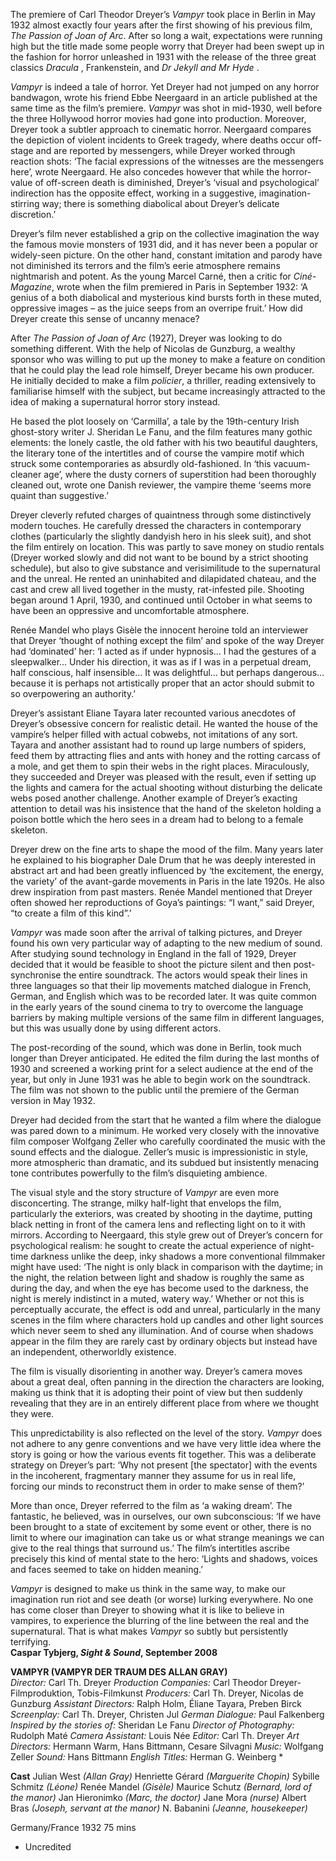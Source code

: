 

The premiere of Carl Theodor Dreyer’s _Vampyr_ took place in Berlin in May 1932 almost exactly four years after the first showing of his previous film,  _The Passion of Joan of Arc_. After so long a wait, expectations were running high but the title made some people worry that Dreyer had been swept up in the fashion for horror unleashed in 1931 with the release of the three great classics _Dracula_ , Frankenstein, and _Dr Jekyll and Mr Hyde_ .

_Vampyr_ is indeed a tale of horror. Yet Dreyer had not jumped on any horror bandwagon, wrote his friend Ebbe Neergaard in an article published at the same time as the film’s premiere. _Vampyr_ was shot in mid-1930, well before the three Hollywood horror movies had gone into production. Moreover, Dreyer took a subtler approach to cinematic horror. Neergaard compares the depiction of violent incidents to Greek tragedy, where deaths occur off-stage and are reported by messengers, while Dreyer worked through reaction shots: ‘The facial expressions of the witnesses are the messengers here’, wrote Neergaard. He also concedes however that while the horror-value of off-screen death is diminished, Dreyer’s ‘visual and psychological’ indirection has the opposite effect, working in a suggestive, imagination-stirring way; there is something diabolical about Dreyer’s delicate discretion.’

Dreyer’s film never established a grip on the collective imagination the way the famous movie monsters of 1931 did, and it has never been a popular or widely-seen picture. On the other hand, constant imitation and parody have not diminished its terrors and the film’s eerie atmosphere remains nightmarish and potent. As the young Marcel Carné, then a critic for _Ciné-Magazine_, wrote when the film premiered in Paris in September 1932: ‘A genius of a both diabolical and mysterious kind bursts forth in these muted, oppressive images – as the juice seeps from an overripe fruit.’ How did Dreyer create this sense of uncanny menace?

After _The Passion of Joan of Arc_ (1927), Dreyer was looking to do something different. With the help of Nicolas de Gunzburg, a wealthy sponsor who was willing to put up the money to make a feature on condition that he could play the lead role himself, Dreyer became his own producer. He initially decided to make a film _policier_, a thriller, reading extensively to familiarise himself with the subject, but became increasingly attracted to the idea of making a supernatural horror story instead.

He based the plot loosely on ‘Carmilla’, a tale by the 19th-century Irish ghost-story writer J. Sheridan Le Fanu, and the film features many gothic elements: the lonely castle, the old father with his two beautiful daughters, the literary tone of the intertitles and of course the vampire motif which struck some contemporaries as absurdly old-fashioned. In ‘this vacuum-cleaner age’, where the dusty corners of superstition had been thoroughly cleaned out, wrote one Danish reviewer, the vampire theme ‘seems more quaint than suggestive.’

Dreyer cleverly refuted charges of quaintness through some distinctively modern touches. He carefully dressed the characters in contemporary clothes (particularly the slightly dandyish hero in his sleek suit), and shot the film entirely on location. This was partly to save money on studio rentals (Dreyer worked slowly and did not want to be bound by a strict shooting schedule), but also to give substance and verisimilitude to the supernatural and the unreal. He rented an uninhabited and dilapidated chateau, and the cast and crew all lived together in the musty, rat-infested pile. Shooting began around 1 April, 1930, and continued until October in what seems to have been an oppressive and uncomfortable atmosphere.

Renée Mandel who plays Gisèle the innocent heroine told an interviewer that Dreyer ‘thought of nothing except the film’ and spoke of the way Dreyer had ‘dominated’ her: ‘I acted as if under hypnosis… I had the gestures of a sleepwalker… Under his direction, it was as if I was in a perpetual dream, half conscious, half insensible… It was delightful… but perhaps dangerous… because it is perhaps not artistically proper that an actor should submit to so overpowering an authority.’

Dreyer’s assistant Eliane Tayara later recounted various anecdotes of Dreyer’s obsessive concern for realistic detail. He wanted the house of the vampire’s helper filled with actual cobwebs, not imitations of any sort. Tayara and another assistant had to round up large numbers of spiders, feed them by attracting flies and ants with honey and the rotting carcass of a mole, and get them to spin their webs in the right places. Miraculously, they succeeded and Dreyer was pleased with the result, even if setting up the lights and camera for the actual shooting without disturbing the delicate webs posed another challenge. Another example of Dreyer’s exacting attention to detail was his insistence that the hand of the skeleton holding a poison bottle which the hero sees in a dream had to belong to a female skeleton.

Dreyer drew on the fine arts to shape the mood of the film. Many years later he explained to his biographer Dale Drum that he was deeply interested in abstract art and had been greatly influenced by ‘the excitement, the energy, the variety’ of the avant-garde movements in Paris in the late 1920s. He also drew inspiration from past masters. Renée Mandel mentioned that Dreyer often showed her reproductions of Goya’s paintings: “I want,” said Dreyer, “to create a film of this kind”.’

_Vampyr_ was made soon after the arrival of talking pictures, and Dreyer found his own very particular way of adapting to the new medium of sound. After studying sound technology in England in the fall of 1929, Dreyer decided that it would be feasible to shoot the picture silent and then post-synchronise the entire soundtrack. The actors would speak their lines in three languages so that their lip movements matched dialogue in French, German, and English which was to be recorded later. It was quite common in the early years of the sound cinema to try to overcome the language barriers by making multiple versions of the same film in different languages, but this was usually done by using different actors.

The post-recording of the sound, which was done in Berlin, took much longer than Dreyer anticipated. He edited the film during the last months of 1930 and screened a working print for a select audience at the end of the year, but only in June 1931 was he able to begin work on the soundtrack. The film was not shown to the public until the premiere of the German version in May 1932.

Dreyer had decided from the start that he wanted a film where the dialogue was pared down to a minimum. He worked very closely with the innovative film composer Wolfgang Zeller who carefully coordinated the music with the sound effects and the dialogue. Zeller’s music is impressionistic in style, more atmospheric than dramatic, and its subdued but insistently menacing tone contributes powerfully to the film’s disquieting ambience.

The visual style and the story structure of _Vampyr_ are even more disconcerting. The strange, milky half-light that envelops the film, particularly the exteriors, was created by shooting in the daytime, putting black netting in front of the camera lens and reflecting light on to it with mirrors. According to Neergaard, this style grew out of Dreyer’s concern for psychological realism: he sought to create the actual experience of night-time darkness unlike the deep, inky shadows a more conventional filmmaker might have used: ‘The night is only black in comparison with the daytime; in the night, the relation between light and shadow is roughly the same as during the day, and when the eye has become used to the darkness, the night is merely indistinct in a muted, watery way.’ Whether or not this is perceptually accurate, the effect is odd and unreal, particularly in the many scenes in the film where characters hold up candles and other light sources which never seem to shed any illumination. And of course when shadows appear in the film they are rarely cast by ordinary objects but instead have an independent, otherworldly existence.

The film is visually disorienting in another way. Dreyer’s camera moves about a great deal, often panning in the direction the characters are looking, making us think that it is adopting their point of view but then suddenly revealing that they are in an entirely different place from where we thought they were.

This unpredictability is also reflected on the level of the story. _Vampyr_ does not adhere to any genre conventions and we have very little idea where the story is going or how the various events fit together. This was a deliberate strategy on Dreyer’s part: ‘Why not present [the spectator] with the events in the incoherent, fragmentary manner they assume for us in real life, forcing our minds to reconstruct them in order to make sense of them?’

More than once, Dreyer referred to the film as ‘a waking dream’. The fantastic, he believed, was in ourselves, our own subconscious: ‘If we have been brought to a state of excitement by some event or other, there is no limit to where our imagination can take us or what strange meanings we can give to the real things that surround us.’ The film’s intertitles ascribe precisely this kind of mental state to the hero: ‘Lights and shadows, voices and faces seemed to take on hidden meaning.’

_Vampyr_ is designed to make us think in the same way, to make our imagination run riot and see death (or worse) lurking everywhere. No one has come closer than Dreyer to showing what it is like to believe in vampires, to experience the blurring of the line between the real and the supernatural. That is what makes _Vampyr_ so subtly but persistently terrifying.<br>
**Caspar Tybjerg, _Sight & Sound_, September 2008**<br>

  

**VAMPYR (VAMPYR DER TRAUM DES ALLAN GRAY)**<br>
_Director:_ Carl Th. Dreyer
_Production Companies:_ Carl Theodor Dreyer-Filmproduktion, Tobis-Filmkunst
_Producers:_ Carl Th. Dreyer, Nicolas de Gunzburg
_Assistant Directors:_ Ralph Holm, Éliane Tayara, Preben Birck
_Screenplay:_ Carl Th. Dreyer, Christen Jul
_German Dialogue:_ Paul Falkenberg
_Inspired by the stories of:_ Sheridan Le Fanu
_Director of Photography:_ Rudolph Maté
_Camera Assistant:_ Louis Née
_Editor:_ Carl Th. Dreyer
_Art Directors:_ Hermann Warm, Hans Bittmann, Cesare Silvagni
_Music:_ Wolfgang Zeller
_Sound:_ Hans Bittmann
_English Titles:_ Herman G. Weinberg *

**Cast**
Julian West _(Allan Gray)_
Henriette Gérard _(Marguerite Chopin)_
Sybille Schmitz _(Léone)_
Renée Mandel _(Gisèle)_
Maurice Schutz _(Bernard, lord of the manor)_
Jan Hieronimko _(Marc, the doctor)_
Jane Mora _(nurse)_
Albert Bras _(Joseph, servant at the manor)_
N. Babanini _(Jeanne, housekeeper)_

Germany/France 1932
75 mins

* Uncredited
<!--stackedit_data:
eyJoaXN0b3J5IjpbLTEzMzMzOTY0MzddfQ==
-->